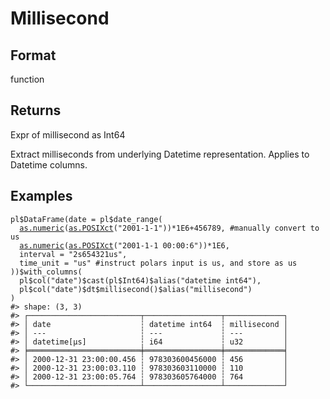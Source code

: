 # Millisecond

## Format

function

## Returns

Expr of millisecond as Int64

Extract milliseconds from underlying Datetime representation. Applies to Datetime columns.

## Examples

<pre class='r-example'><code><span class='r-in'><span><span class='va'>pl</span><span class='op'>$</span><span class='fu'>DataFrame</span><span class='op'>(</span>date <span class='op'>=</span> <span class='va'>pl</span><span class='op'>$</span><span class='fu'>date_range</span><span class='op'>(</span></span></span>
<span class='r-in'><span>  <span class='fu'><a href='https://rdrr.io/r/base/numeric.html'>as.numeric</a></span><span class='op'>(</span><span class='fu'><a href='https://rdrr.io/r/base/as.POSIXlt.html'>as.POSIXct</a></span><span class='op'>(</span><span class='st'>"2001-1-1"</span><span class='op'>)</span><span class='op'>)</span><span class='op'>*</span><span class='fl'>1E6</span><span class='op'>+</span><span class='fl'>456789</span>, <span class='co'>#manually convert to us</span></span></span>
<span class='r-in'><span>  <span class='fu'><a href='https://rdrr.io/r/base/numeric.html'>as.numeric</a></span><span class='op'>(</span><span class='fu'><a href='https://rdrr.io/r/base/as.POSIXlt.html'>as.POSIXct</a></span><span class='op'>(</span><span class='st'>"2001-1-1 00:00:6"</span><span class='op'>)</span><span class='op'>)</span><span class='op'>*</span><span class='fl'>1E6</span>,</span></span>
<span class='r-in'><span>  interval <span class='op'>=</span> <span class='st'>"2s654321us"</span>,</span></span>
<span class='r-in'><span>  time_unit <span class='op'>=</span> <span class='st'>"us"</span> <span class='co'>#instruct polars input is us, and store as us</span></span></span>
<span class='r-in'><span><span class='op'>)</span><span class='op'>)</span><span class='op'>$</span><span class='fu'>with_columns</span><span class='op'>(</span></span></span>
<span class='r-in'><span>  <span class='va'>pl</span><span class='op'>$</span><span class='fu'>col</span><span class='op'>(</span><span class='st'>"date"</span><span class='op'>)</span><span class='op'>$</span><span class='fu'>cast</span><span class='op'>(</span><span class='va'>pl</span><span class='op'>$</span><span class='va'>Int64</span><span class='op'>)</span><span class='op'>$</span><span class='fu'>alias</span><span class='op'>(</span><span class='st'>"datetime int64"</span><span class='op'>)</span>,</span></span>
<span class='r-in'><span>  <span class='va'>pl</span><span class='op'>$</span><span class='fu'>col</span><span class='op'>(</span><span class='st'>"date"</span><span class='op'>)</span><span class='op'>$</span><span class='va'>dt</span><span class='op'>$</span><span class='fu'>millisecond</span><span class='op'>(</span><span class='op'>)</span><span class='op'>$</span><span class='fu'>alias</span><span class='op'>(</span><span class='st'>"millisecond"</span><span class='op'>)</span></span></span>
<span class='r-in'><span><span class='op'>)</span></span></span>
<span class='r-out co'><span class='r-pr'>#&gt;</span> shape: (3, 3)</span>
<span class='r-out co'><span class='r-pr'>#&gt;</span> ┌─────────────────────────┬─────────────────┬─────────────┐</span>
<span class='r-out co'><span class='r-pr'>#&gt;</span> │ date                    ┆ datetime int64  ┆ millisecond │</span>
<span class='r-out co'><span class='r-pr'>#&gt;</span> │ ---                     ┆ ---             ┆ ---         │</span>
<span class='r-out co'><span class='r-pr'>#&gt;</span> │ datetime[μs]            ┆ i64             ┆ u32         │</span>
<span class='r-out co'><span class='r-pr'>#&gt;</span> ╞═════════════════════════╪═════════════════╪═════════════╡</span>
<span class='r-out co'><span class='r-pr'>#&gt;</span> │ 2000-12-31 23:00:00.456 ┆ 978303600456000 ┆ 456         │</span>
<span class='r-out co'><span class='r-pr'>#&gt;</span> │ 2000-12-31 23:00:03.110 ┆ 978303603110000 ┆ 110         │</span>
<span class='r-out co'><span class='r-pr'>#&gt;</span> │ 2000-12-31 23:00:05.764 ┆ 978303605764000 ┆ 764         │</span>
<span class='r-out co'><span class='r-pr'>#&gt;</span> └─────────────────────────┴─────────────────┴─────────────┘</span>
 </code></pre>